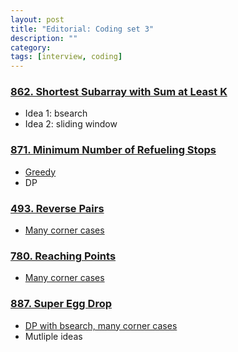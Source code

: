 ```yaml
---
layout: post
title: "Editorial: Coding set 3" 
description: ""
category: 
tags: [interview, coding]
---
```


### [862. Shortest Subarray with Sum at Least K](https://leetcode.com/problems/shortest-subarray-with-sum-at-least-k/)
* Idea 1: bsearch
* Idea 2: sliding window

### [871. Minimum Number of Refueling Stops](https://leetcode.com/problems/minimum-number-of-refueling-stops/)
* [Greedy](https://leetcode.com/problems/minimum-number-of-refueling-stops/submissions/)
* DP

### [493. Reverse Pairs](https://leetcode.com/problems/reverse-pairs/)
* [Many corner cases](https://leetcode.com/submissions/detail/341479345/)

### [780. Reaching Points](https://leetcode.com/problems/reaching-points/)
* [Many corner cases](https://leetcode.com/submissions/detail/341192878/)

### [887. Super Egg Drop](https://leetcode.com/problems/super-egg-drop/)
* [DP with bsearch, many corner cases](https://leetcode.com/submissions/detail/341243104/)
* Mutliple ideas




